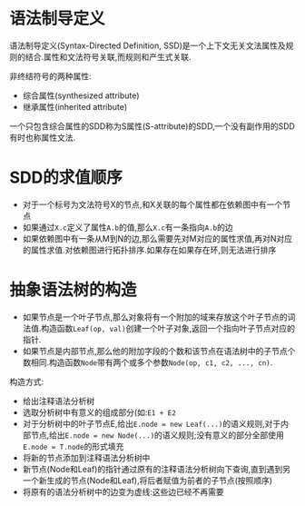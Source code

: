 # 语法制导定义
语法制导定义(Syntax-Directed Definition, SSD)是一个上下文无关文法属性及规则的结合.属性和文法符号关联,而规则和产生式关联.

非终结符号的两种属性:
+ 综合属性(synthesized attribute)
+ 继承属性(inherited attribute)

一个只包含综合属性的SDD称为S属性(S-attribute)的SDD,一个没有副作用的SDD有时也称属性文法.

# SDD的求值顺序
+ 对于一个标号为文法符号X的节点,和X关联的每个属性都在依赖图中有一个节点
+ 如果通过`X.c`定义了属性`A.b`的值,那么`X.c`有一条指向`A.b`的边
+ 如果依赖图中有一条从M到N的边,那么需要先对M对应的属性求值,再对N对应的属性求值.对依赖图进行拓扑排序.如果存在如果存在环,则无法进行排序

# 抽象语法树的构造
+ 如果节点是一个叶子节点,那么对象将有一个附加的域来存放这个叶子节点的词法值.构造函数`Leaf(op, val)`创建一个叶子对象,返回一个指向叶子节点对应的指针.
+ 如果节点是内部节点,那么他的附加字段的个数和该节点在语法树中的子节点个数相同.构造函数`Node`带有两个或多个参数`Node(op, c1, c2, ..., cn)`.

构造方式:
+ 给出注释语法分析树
+ 选取分析树中有意义的组成部分(如:`E1 + E2`
+ 对于分析树中的叶子节点E,给出`E.node = new Leaf(...)`的语义规则,对于内部节点,给出`E.node = new Node(...)`的语义规则;没有意义的部分全部使用`E.node = T.node`的形式填充
+ 将新的节点添加到注释语法分析树中
+ 新节点(Node和Leaf)的指针通过原有的注释语法分析树向下查询,直到遇到另一个新生成的节点(Node和Leaf),将后者赋值为前者的子节点(按照顺序)
+ 将原有的语法分析树中的边变为虚线:这些边已经不再需要